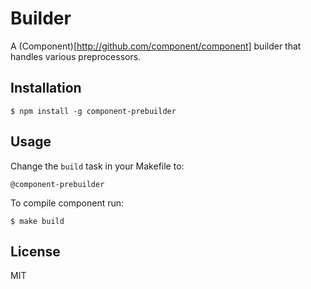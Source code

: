 
# Builder

  A (Component)[http://github.com/component/component] builder that handles various preprocessors.

## Installation

    $ npm install -g component-prebuilder

## Usage

  Change the `build` task in your Makefile to:

    @component-prebuilder

  To compile component run:

    $ make build

## License

  MIT
